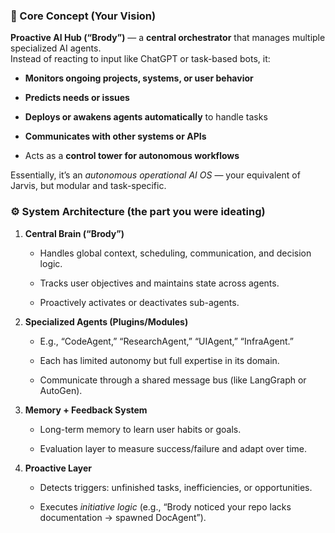 ### **🧠 Core Concept (Your Vision)**

**Proactive AI Hub (“Brody”)** — a **central orchestrator** that manages multiple specialized AI agents.  
 Instead of reacting to input like ChatGPT or task-based bots, it:

* **Monitors ongoing projects, systems, or user behavior**

* **Predicts needs or issues**

* **Deploys or awakens agents automatically** to handle tasks

* **Communicates with other systems or APIs**

* Acts as a **control tower for autonomous workflows**

Essentially, it’s an *autonomous operational AI OS* — your equivalent of Jarvis, but modular and task-specific.

### **⚙️ System Architecture (the part you were ideating)**

1. **Central Brain (“Brody”)**

   * Handles global context, scheduling, communication, and decision logic.

   * Tracks user objectives and maintains state across agents.

   * Proactively activates or deactivates sub-agents.

2. **Specialized Agents (Plugins/Modules)**

   * E.g., “CodeAgent,” “ResearchAgent,” “UIAgent,” “InfraAgent.”

   * Each has limited autonomy but full expertise in its domain.

   * Communicate through a shared message bus (like LangGraph or AutoGen).

3. **Memory \+ Feedback System**

   * Long-term memory to learn user habits or goals.

   * Evaluation layer to measure success/failure and adapt over time.

4. **Proactive Layer**

   * Detects triggers: unfinished tasks, inefficiencies, or opportunities.

   * Executes *initiative logic* (e.g., “Brody noticed your repo lacks documentation → spawned DocAgent”).

